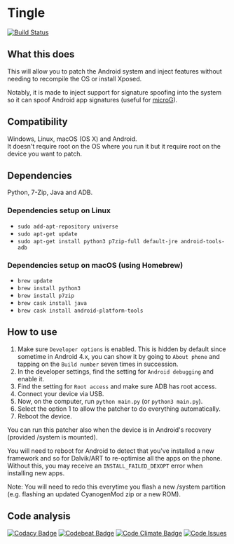 # Tingle
[![Build Status](https://travis-ci.org/ale5000-git/tingle.svg?branch=master)](https://travis-ci.org/ale5000-git/tingle)

## What this does
This will allow you to patch the Android system and inject features without needing to recompile the OS or install Xposed.

Notably, it is made to inject support for signature spoofing into the system so it can spoof Android app signatures (useful for [microG](https://microg.org/)).

## Compatibility
Windows, Linux, macOS (OS X) and Android.  
It doesn't require root on the OS where you run it but it require root on the device you want to patch.

## Dependencies
Python, 7-Zip, Java and ADB.

### Dependencies setup on Linux
* `sudo add-apt-repository universe`
* `sudo apt-get update`
* `sudo apt-get install python3 p7zip-full default-jre android-tools-adb`

### Dependencies setup on macOS (using Homebrew)
* `brew update`
* `brew install python3`
* `brew install p7zip`
* `brew cask install java`
* `brew cask install android-platform-tools`

## How to use
1. Make sure `Developer options` is enabled. This is hidden by default since sometime in Android 4.x, you can show it by going to `About phone` and tapping on the `Build number` seven times in succession.
2. In the developer settings, find the setting for `Android debugging` and enable it.
3. Find the setting for `Root access` and make sure ADB has root access.
4. Connect your device via USB.
5. Now, on the computer, run `python main.py` (or `python3 main.py`).
6. Select the option 1 to allow the patcher to do everything automatically.
7. Reboot the device.

You can run this patcher also when the device is in Android's recovery (provided /system is mounted).

You will need to reboot for Android to detect that you've installed a new framework and so for Dalvik/ART to re-optimise all the apps on the phone. Without this, you may receive an `INSTALL_FAILED_DEXOPT` error when installing new apps.

Note: You will need to redo this everytime you flash a new /system partition (e.g. flashing an updated CyanogenMod zip or a new ROM).

## Code analysis
[![Codacy Badge](https://api.codacy.com/project/badge/Grade/6f54e54bf5bf43c1ad8fd73e26f7ce79)](https://www.codacy.com/app/ale5000-git/tingle?utm_source=github.com&amp;utm_medium=referral&amp;utm_content=ale5000-git/tingle&amp;utm_campaign=Badge_Grade)
[![Codebeat Badge](https://codebeat.co/badges/1e76f80a-957c-44df-9075-9cde78fb2093)](https://codebeat.co/projects/github-com-ale5000-git-tingle-master)
[![Code Climate Badge](https://codeclimate.com/github/ale5000-git/tingle/badges/gpa.svg)](https://codeclimate.com/github/ale5000-git/tingle)
[![Code Issues](https://www.quantifiedcode.com/api/v1/project/d7226552d9f74cb3867fc217d66179cd/badge.svg)](https://www.quantifiedcode.com/app/project/d7226552d9f74cb3867fc217d66179cd)
